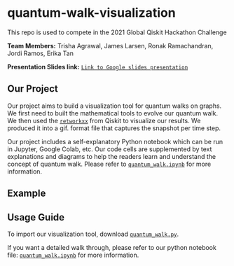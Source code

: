 # quantum-walk-visualization

This repo is used to compete in the 2021 Global Qiskit Hackathon Challenge

**Team Members:** Trisha Agrawal, James Larsen, Ronak Ramachandran, Jordi Ramos, Erika Tan

**Presentation Slides link:** [`Link to Google slides presentation`](https://docs.google.com/presentation/d/1Q2-ji42m3uzqoAu9EWHKb0BxtugebWO3WkQLOdyPyGg/edit?usp=sharing)

## Our Project

Our project aims to build a visualization tool for quantum walks on graphs. We first need to built the mathematical tools to evolve our quantum walk. We then used the [`retworkxx`](https://github.com/Qiskit/retworkx) from Qiskit to visualize our results. We produced it into a gif. format file that captures the snapshot per time step.

Our project includes a self-explanatory Python notebook which can be run in Jupyter, Google Colab, etc. Our code cells are supplemented by text explanations and diagrams to help the readers learn and understand the concept of quantum walk. Please refer to [`quantum_walk.ipynb`](quantum_walk.ipynb) for more information.

## Example

## Usage Guide

To import our visualization tool, download [`quantum_walk.py`](quantum_walk.py). 

If you want a detailed walk through, please refer to our python notebook file: [`quantum_walk.ipynb`](quantum_walk.ipynb) for more information.
